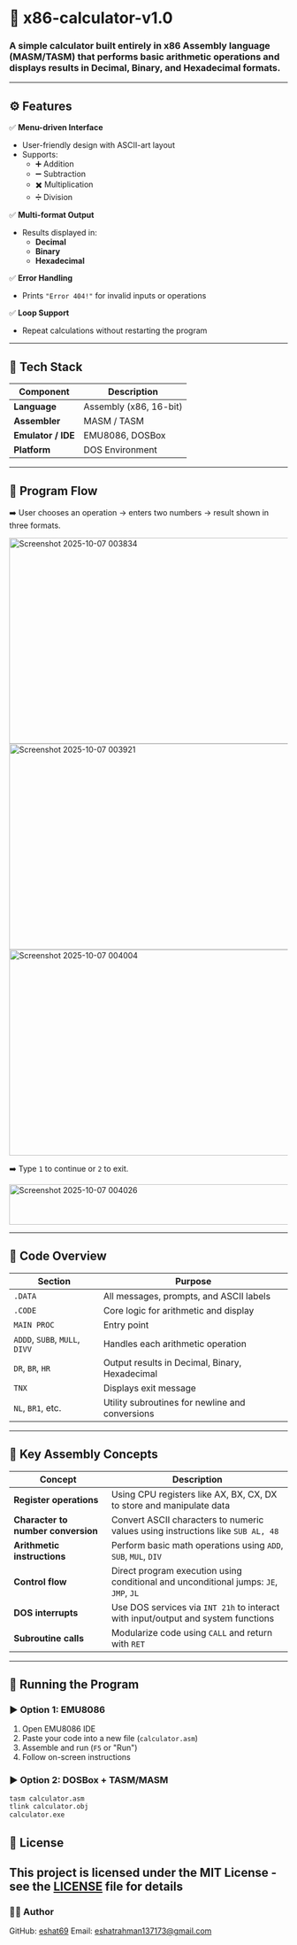 
# 🧮 x86-calculator-v1.0

### A simple calculator built entirely in **x86 Assembly language** (MASM/TASM) that performs basic arithmetic operations and displays results in **Decimal**, **Binary**, and **Hexadecimal** formats.

---

## ⚙️ Features  

✅ **Menu-driven Interface**  
- User-friendly design with ASCII-art layout  
- Supports:  
  - ➕ Addition  
  - ➖ Subtraction  
  - ✖️ Multiplication  
  - ➗ Division  

✅ **Multi-format Output**  
- Results displayed in:  
  - **Decimal**  
  - **Binary**  
  - **Hexadecimal**

✅ **Error Handling**  
- Prints `"Error 404!"` for invalid inputs or operations  

✅ **Loop Support**  
- Repeat calculations without restarting the program  

---

## 🧰 Tech Stack  

| Component | Description |
|------------|-------------|
| **Language** | Assembly (x86, 16-bit) |
| **Assembler** | MASM / TASM |
| **Emulator / IDE** | EMU8086, DOSBox |
| **Platform** | DOS Environment |

---

## 📜 Program Flow  
➡️ User chooses an operation → enters two numbers → result shown in three formats. 


<img width="644" height="372" alt="Screenshot 2025-10-07 003834" src="https://github.com/user-attachments/assets/c5874edc-27a3-4e84-a522-07fe1e1a1e22" />
<img width="641" height="372" alt="Screenshot 2025-10-07 003921" src="https://github.com/user-attachments/assets/4719917d-0af6-4904-8be5-9bb9994748a5" />
<img width="644" height="372" alt="Screenshot 2025-10-07 004004" src="https://github.com/user-attachments/assets/3b5cde74-a96a-43d7-8a95-80b201fc56a9" />

➡️ Type `1` to continue or `2` to exit.

<img width="640" height="73" alt="Screenshot 2025-10-07 004026" src="https://github.com/user-attachments/assets/d8cac572-b5cd-43b8-9b9e-13f464338c45" />

---

## 🧩 Code Overview  

| Section | Purpose |
|----------|----------|
| `.DATA` | All messages, prompts, and ASCII labels |
| `.CODE` | Core logic for arithmetic and display |
| `MAIN PROC` | Entry point |
| `ADDD`, `SUBB`, `MULL`, `DIVV` | Handles each arithmetic operation |
| `DR`, `BR`, `HR` | Output results in Decimal, Binary, Hexadecimal |
| `TNX` | Displays exit message |
| `NL`, `BR1`, etc. | Utility subroutines for newline and conversions |

---
## 🧠 Key Assembly Concepts

| Concept | Description |
|---------|-------------|
| **Register operations** | Using CPU registers like AX, BX, CX, DX to store and manipulate data |
| **Character to number conversion** | Convert ASCII characters to numeric values using instructions like `SUB AL, 48` |
| **Arithmetic instructions** | Perform basic math operations using `ADD`, `SUB`, `MUL`, `DIV` |
| **Control flow** | Direct program execution using conditional and unconditional jumps: `JE`, `JMP`, `JL` |
| **DOS interrupts** | Use DOS services via `INT 21h` to interact with input/output and system functions |
| **Subroutine calls** | Modularize code using `CALL` and return with `RET` |
---
## 🚀 Running the Program  

### ▶️ **Option 1: EMU8086**
1. Open EMU8086 IDE  
2. Paste your code into a new file (`calculator.asm`)  
3. Assemble and run (`F5` or "Run")  
4. Follow on-screen instructions  

### ▶️ **Option 2: DOSBox + TASM/MASM**
```bash
tasm calculator.asm
tlink calculator.obj
calculator.exe

```
## 📄 License
This project is licensed under the MIT License - see the [LICENSE](LICENSE) file for details
---
### 👨‍💻 Author
GitHub: [eshat69](https://github.com/eshat69)
Email: eshatrahman137173@gmail.com

